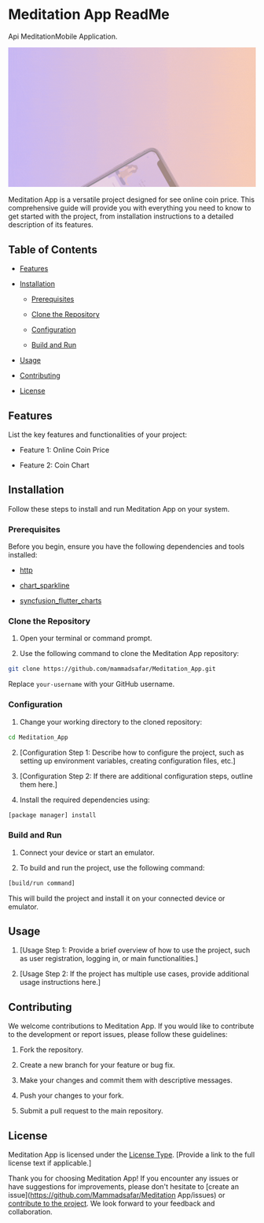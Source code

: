 # Meditation App ReadMe

Api MeditationMobile Application.

![alt text](./assets/Intro.gif)

Meditation App is a versatile project designed for see online coin price. This comprehensive guide will provide you with everything you need to know to get started with the project, from installation instructions to a detailed description of its features.

## Table of Contents

- [Features](#features)

- [Installation](#installation)

  - [Prerequisites](#prerequisites)

  - [Clone the Repository](#clone-the-repository)

  - [Configuration](#configuration)

  - [Build and Run](#build-and-run)

- [Usage](#usage)

- [Contributing](#contributing)

- [License](#license)

## Features

List the key features and functionalities of your project:

- Feature 1: Online Coin Price

- Feature 2: Coin Chart

## Installation

Follow these steps to install and run Meditation App on your system.

### Prerequisites

Before you begin, ensure you have the following dependencies and tools installed:

- [http](https://pub.dev/packages/http)

- [chart_sparkline](https://pub.dev/packages/chart_sparkline)

- [syncfusion_flutter_charts](https://pub.dev/packages/syncfusion_flutter_charts)

### Clone the Repository

1. Open your terminal or command prompt.

2. Use the following command to clone the Meditation App repository:

```sh
git clone https://github.com/mammadsafar/Meditation_App.git
```

Replace `your-username` with your GitHub username.

### Configuration

1. Change your working directory to the cloned repository:

```sh
cd Meditation_App
```

2. [Configuration Step 1: Describe how to configure the project, such as setting up environment variables, creating configuration files, etc.]

3. [Configuration Step 2: If there are additional configuration steps, outline them here.]

4. Install the required dependencies using:

```sh
[package manager] install
```

### Build and Run

1. Connect your device or start an emulator.

2. To build and run the project, use the following command:

```sh
[build/run command]
```

This will build the project and install it on your connected device or emulator.

## Usage

1. [Usage Step 1: Provide a brief overview of how to use the project, such as user registration, logging in, or main functionalities.]

2. [Usage Step 2: If the project has multiple use cases, provide additional usage instructions here.]

## Contributing

We welcome contributions to Meditation App. If you would like to contribute to the development or report issues, please follow these guidelines:

1. Fork the repository.

2. Create a new branch for your feature or bug fix.

3. Make your changes and commit them with descriptive messages.

4. Push your changes to your fork.

5. Submit a pull request to the main repository.

## License

Meditation App is licensed under the [License Type](LICENSE). [Provide a link to the full license text if applicable.]

Thank you for choosing Meditation App! If you encounter any issues or have suggestions for improvements, please don't hesitate to [create an issue](https://github.com/Mammadsafar/Meditation App/issues) or [contribute to the project](#contributing). We look forward to your feedback and collaboration.
